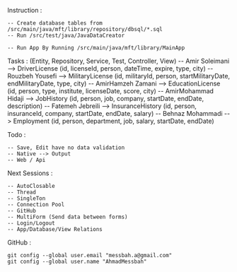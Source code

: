 Instruction : 

    -- Create database tables from /src/main/java/mft/library/repository/dbsql/*.sql
    -- Run /src/test/java/JavaDataCreator

    -- Run App By Running /src/main/java/mft/library/MainApp


Tasks : (Entity, Repository, Service, Test, Controller, View)
    -- Amir Soleimani       --> DriverLicense (id, licenseId, person, dateTime, expire, type, city)
    -- Rouzbeh Yousefi      --> MilitaryLicense (id, militaryId, person, startMilitaryDate, endMilitaryDate, type, city)
    -- AmirHamzeh Zamani    --> EducationLicense (id, person, type, institute, licenseDate, score, city)
    -- AmirMohammad Hidaji  --> JobHistory (id, person, job, company, startDate, endDate, description)
    -- Fatemeh Jebreili     --> InsuranceHistory (id, person, insuranceId, company, startDate, endDate, salary)
    -- Behnaz Mohammadi     --> Employment (id, person, department, job, salary, startDate, endDate)



Todo :

    -- Save, Edit have no data validation
    -- Native --> Output
    -- Web / Api


Next Sessions :

    -- AutoClosable
    -- Thread
    -- SingleTon
    -- Connection Pool
    -- GitHub
    -- MultiForm (Send data between forms)
    -- Login/Logout
    -- App/Database/View Relations
    

GitHub :

    git config --global user.email "messbah.a@gmail.com" 
    git config --global user.name "AhmadMessbah"
